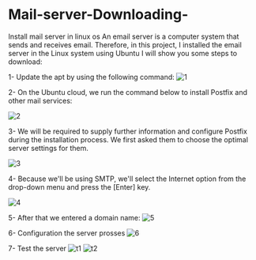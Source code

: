 # Mail-server-Downloading-
Install mail server  in linux os 
An email server is a computer system that sends and receives email. Therefore, in this project, I installed the email server in the Linux system using Ubuntu
I will show you some steps to download:

1- Update the apt by using the following command:
![1](https://user-images.githubusercontent.com/95036158/226746514-95e36650-e684-4916-be91-8082a74e36bf.jpg)



2- On the Ubuntu cloud, we run the command below to install Postfix and other mail services:


![2](https://user-images.githubusercontent.com/95036158/226746622-8d50995f-89db-4d90-89fd-09a50ce664df.jpg)

3- We will be required to supply further information and configure Postfix during the 
installation process. We first asked them to choose the optimal server settings for them.



![3](https://user-images.githubusercontent.com/95036158/226746764-54c18f67-20a8-402f-8b8e-1b86beae98f2.jpg)



4- Because we'll be using SMTP, we'll select the Internet option from the drop-down menu and press the [Enter] key.


![4](https://user-images.githubusercontent.com/95036158/226746950-d6ff9885-f35e-4cbc-9806-0e3ddc0abfd3.jpg)



5- After that we entered a domain name:
![5](https://user-images.githubusercontent.com/95036158/226747118-d475a133-6f3b-48f3-9418-fdd14af173e8.jpg)



6- Configuration the server prosses
![6](https://user-images.githubusercontent.com/95036158/226747263-e78ef121-e777-4f95-a770-c363bc59c145.jpg)


7- Test the server
![t1](https://user-images.githubusercontent.com/95036158/226747350-82d70aa5-62e2-4a16-90a2-be9be5fe09cb.jpg)
![t2](https://user-images.githubusercontent.com/95036158/226747353-af20b356-9c53-40c4-b204-b3b8f68202b4.jpg)
